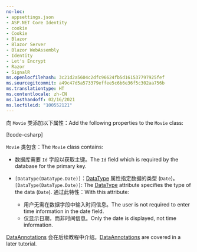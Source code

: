 ```yaml
---
no-loc:
- appsettings.json
- ASP.NET Core Identity
- cookie
- Cookie
- Blazor
- Blazor Server
- Blazor WebAssembly
- Identity
- Let's Encrypt
- Razor
- SignalR
ms.openlocfilehash: 3c21d2a5604c2dfc96624fb5d161537797925fef
ms.sourcegitcommit: a49c47d5a573379effee5c6b6e36f5c302aa756b
ms.translationtype: HT
ms.contentlocale: zh-CN
ms.lasthandoff: 02/16/2021
ms.locfileid: "100552121"
---
```

<span data-ttu-id="036c4-101">向 `Movie` 类添加以下属性：</span><span class="sxs-lookup"><span data-stu-id="036c4-101">Add the following properties to the `Movie` class:</span></span>

[!code-csharp[](~/tutorials/first-mvc-app/start-mvc/sample/MvcMovie22/Models/Movie.cs?name=snippet1)]

<span data-ttu-id="036c4-102">`Movie` 类包含：</span><span class="sxs-lookup"><span data-stu-id="036c4-102">The `Movie` class contains:</span></span>

* <span data-ttu-id="036c4-103">数据库需要 `Id` 字段以获取主键。</span><span class="sxs-lookup"><span data-stu-id="036c4-103">The `Id` field which is required by the database for the primary key.</span></span>
* <span data-ttu-id="036c4-104">`[DataType(DataType.Date)]`：[DataType](/dotnet/api/microsoft.aspnetcore.mvc.dataannotations.internal.datatypeattributeadapter) 属性指定数据的类型 (`Date`)。</span><span class="sxs-lookup"><span data-stu-id="036c4-104">`[DataType(DataType.Date)]`:  The [DataType](/dotnet/api/microsoft.aspnetcore.mvc.dataannotations.internal.datatypeattributeadapter) attribute specifies the type of the data (`Date`).</span></span> <span data-ttu-id="036c4-105">通过此特性：</span><span class="sxs-lookup"><span data-stu-id="036c4-105">With this attribute:</span></span>

  * <span data-ttu-id="036c4-106">用户无需在数据字段中输入时间信息。</span><span class="sxs-lookup"><span data-stu-id="036c4-106">The user is not required to enter time information in the date field.</span></span>
  * <span data-ttu-id="036c4-107">仅显示日期，而非时间信息。</span><span class="sxs-lookup"><span data-stu-id="036c4-107">Only the date is displayed, not time information.</span></span>

<span data-ttu-id="036c4-108">[DataAnnotations](/dotnet/api/system.componentmodel.dataannotations) 会在后续教程中介绍。</span><span class="sxs-lookup"><span data-stu-id="036c4-108">[DataAnnotations](/dotnet/api/system.componentmodel.dataannotations) are covered in a later tutorial.</span></span>